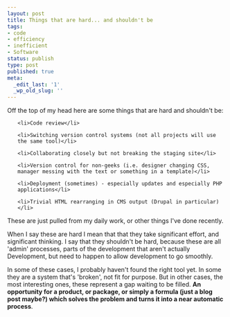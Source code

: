 ```yaml
---
layout: post
title: Things that are hard... and shouldn't be
tags:
- code
- efficiency
- inefficient
- Software
status: publish
type: post
published: true
meta:
  _edit_last: '1'
  _wp_old_slug: ''
---
```

Off the top of my head here are some things that are hard and shouldn't be:

<ul>

	<li>Code review</li>

	<li>Switching version control systems (not all projects will use the same tool)</li>

	<li>Collaborating closely but not breaking the staging site</li>

	<li>Version control for non-geeks (i.e. designer changing CSS, manager messing with the text or something in a template)</li>

	<li>Deployment (sometimes) - especially updates and especially PHP applications</li>

	<li>Trivial HTML rearranging in CMS output (Drupal in particular)</li>

</ul>

These are just pulled from my daily work, or other things I've done recently.



When I say these are hard I mean that that they take significant effort, and significant thinking. I say that they shouldn't be hard, because these are all 'admin' processes, parts of the development that aren't actually Development, but need to happen to allow development to go smoothly.



In some of these cases, I probably haven't found the right tool yet. In some they are a system that's 'broken', not fit for purpose. But in other cases, the most interesting ones, these represent a gap waiting to be filled. **An opportunity for a product, or package, or simply a formula (just a blog post maybe?) which solves the problem and turns it into a near automatic process**.
